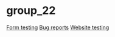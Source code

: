# group_22
[Form testing](https://docs.google.com/spreadsheets/d/1MYM3-qdJusb4ltBS09CXbdYgXtzjpWsj1jKcsxtlI4g/edit?usp=sharing)
[Bug reports](https://docs.google.com/document/d/1uFzsv4w1WxZqn-ENSA44ajcWj4xpr6ZvrZ46eKQGPLA/edit?usp=sharing)
[Website testing](https://docs.google.com/spreadsheets/d/1fTgyJlEYBgfx26HpV2BmixL-KAM6iuRvSC1absjLxDw/edit?usp=sharing)
